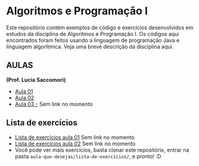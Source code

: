# Algoritmos e Programação I #

Este repositório contém exemplos de código e exercícios desenvolvidos em estudos da disciplina de Algoritmos e Programação I. Os códigos
aqui encontrados foram feitos usando a linguagem de programação Java e linguagem algorítmica. Veja uma breve descrição da disciplina
aqui.

## AULAS ##

**(Prof. Lucia Saccomori)**

 + [Aula 01](aula-01/aula-01-algoritmos.md)
 + [Aula 02](aula-02/aula-02-algoritmos.md)
 + [Aula 03 -](aula-03/aula-03-algoritmos.md) Sem link no momento

## Lista de exercícios ##

 + [Lista de exercícios aula 01](lista-de-exercicios/exercicio-01.md) Sem link no momento
 + [Lista de exercícios aula 02](lista-de-exercicios/exercicio-02.md) Sem link no momento
 + Você pode ver mais exercícios, basta clonar este repositório, entrar na pasta `aula-que-desejas/lista-de-exercicios/`, e pronto! :D